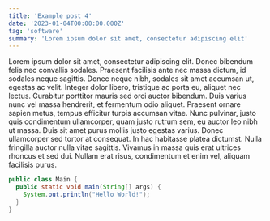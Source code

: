 ```yaml
---
title: 'Example post 4'
date: '2023-01-04T00:00:00.000Z'
tag: 'software'
summary: 'Lorem ipsum dolor sit amet, consectetur adipiscing elit'
---
```


Lorem ipsum dolor sit amet, consectetur adipiscing elit. Donec bibendum felis nec convallis sodales. Praesent facilisis ante nec massa dictum, id sodales neque sagittis. Donec neque nibh, sodales sit amet accumsan ut, egestas ac velit. Integer dolor libero, tristique ac porta eu, aliquet nec lectus. Curabitur porttitor mauris sed orci auctor bibendum. Duis varius nunc vel massa hendrerit, et fermentum odio aliquet. Praesent ornare sapien metus, tempus efficitur turpis accumsan vitae. Nunc pulvinar, justo quis condimentum ullamcorper, quam justo rutrum sem, eu auctor leo nibh ut massa. Duis sit amet purus mollis justo egestas varius. Donec ullamcorper sed tortor at consequat. In hac habitasse platea dictumst. Nulla fringilla auctor nulla vitae sagittis. Vivamus in massa quis erat ultrices rhoncus et sed dui. Nullam erat risus, condimentum et enim vel, aliquam facilisis purus.

```java
public class Main {
  public static void main(String[] args) {
    System.out.println("Hello World!");
  }
}
```
